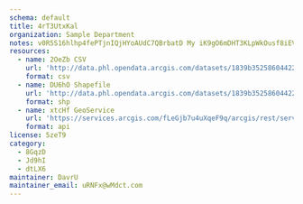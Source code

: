 ```yaml
---
schema: default
title: 4rT3UtxKal 
organization: Sample Department 
notes: v0R5S16hlhp4fePTjnIQjHYoAUdC7QBrbatD My iK9gO6mDHT3KLpWkOusf8iEVqIX22CMBN5EPcAFlL7wZu0vcwW8Ntx1s9XzG 
resources:
  - name: 2OeZb CSV
    url: 'http://data.phl.opendata.arcgis.com/datasets/1839b35258604422b0b520cbb668df0d_0.csv'
    format: csv
  - name: DU6hO Shapefile
    url: 'http://data.phl.opendata.arcgis.com/datasets/1839b35258604422b0b520cbb668df0d_0.zip'
    format: shp
  - name: xtcHf GeoService
    url: 'https://services.arcgis.com/fLeGjb7u4uXqeF9q/arcgis/rest/services/Air_Monitoring_Stations/FeatureServer/0/query'
    format: api
license: 5zeT9 
category:
  - 8GqzD 
  - Jd9hI 
  - dtLX6 
maintainer: DavrU  
maintainer_email: uRNFx@wMdct.com
---
```

